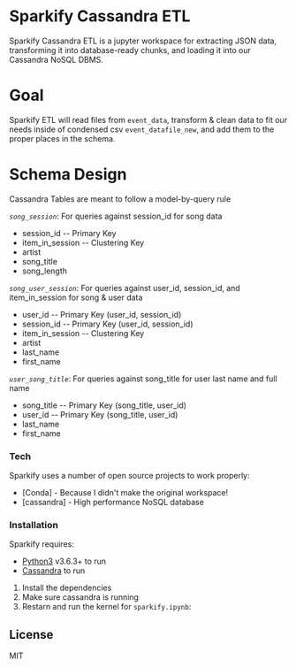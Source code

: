 # Sparkify Cassandra ETL
Sparkify Cassandra ETL is a jupyter workspace for extracting JSON data, transforming it into database-ready chunks, and loading it into our Cassandra NoSQL DBMS.

# Goal
Sparkify ETL will read files from `event_data`, transform & clean data to fit our needs inside of condensed csv `event_datafile_new`, and add them to the proper places in the schema.

# Schema Design
Cassandra Tables are meant to follow a model-by-query rule

*`song_session`*: For queries against session_id for song data
- session_id -- Primary Key
- item_in_session -- Clustering Key
- artist
- song_title
- song_length

*`song_user_session`*: For queries against user_id, session_id, and item_in_session for song & user data
- user_id -- Primary Key (user_id, session_id)
- session_id -- Primary Key (user_id, session_id)
- item_in_session -- Clustering Key
- artist
- last_name
- first_name

*`user_song_title`*: For queries against song_title for user last name and full name
- song_title -- Primary Key (song_title, user_id)
- user_id -- Primary Key (song_title, user_id)
- last_name
- first_name

### Tech

Sparkify uses a number of open source projects to work properly:

* [Conda] - Because I didn't make the original workspace!
* [cassandra] - High performance NoSQL database

### Installation

Sparkify requires:
* [Python3](https://www.python.org/downloads/release/python-363/) v3.6.3+ to run
* [Cassandra](https://github.com/datastax/python-driver) to run

1. Install the dependencies
2. Make sure cassandra is running
3. Restarn and run the kernel for `sparkify.ipynb`:

License
----

MIT